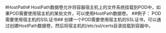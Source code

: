 #HostPath#
HostPath数据卷允许将容器宿主机上的文件系统挂载到POD中，如果POD需要使用宿主机的某些文件，可以使用HostPath数据卷。
##例子： POD需要使用宿主机的SSL证书##
创建一个POD需要使用宿主机的SSL证书，可以通过创建HostPath数据卷，然后将宿主机的/etc/ssl/certs目录挂载到容器中。
